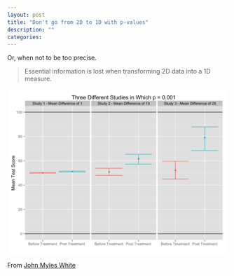 ```yaml
---
layout: post
title: "Don't go from 2D to 1D with p-values"
description: ""
categories: 
---
```


Or, when not to be too precise.

>Essential information is lost when transforming 2D data into a 1D measure.

![p-values](/img/blog/three_studies1.png)


From [John Myles White](http://www.johnmyleswhite.com/notebook/2012/05/14/criticism-3-of-nhst-essential-information-is-lost-when-transforming-2d-data-into-a-1d-measure/)
